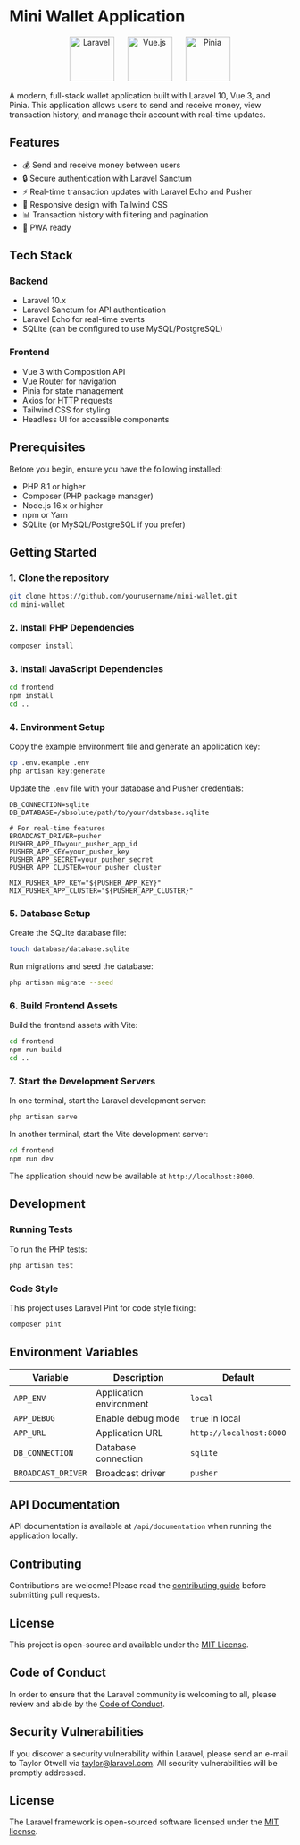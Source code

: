 # Mini Wallet Application

<p align="center">
  <img src="https://laravel.com/img/logomark.min.svg" alt="Laravel" height="80">
  <img src="https://vuejs.org/images/logo.png" alt="Vue.js" height="80" style="margin: 0 20px">
  <img src="https://pinia.vuejs.org/logo.svg" alt="Pinia" height="80">
</p>

A modern, full-stack wallet application built with Laravel 10, Vue 3, and Pinia. This application allows users to send and receive money, view transaction history, and manage their account with real-time updates.

## Features

- 💰 Send and receive money between users
- 🔒 Secure authentication with Laravel Sanctum
- ⚡ Real-time transaction updates with Laravel Echo and Pusher
- 📱 Responsive design with Tailwind CSS
- 📊 Transaction history with filtering and pagination
- 📱 PWA ready

## Tech Stack

### Backend
- Laravel 10.x
- Laravel Sanctum for API authentication
- Laravel Echo for real-time events
- SQLite (can be configured to use MySQL/PostgreSQL)

### Frontend
- Vue 3 with Composition API
- Vue Router for navigation
- Pinia for state management
- Axios for HTTP requests
- Tailwind CSS for styling
- Headless UI for accessible components

## Prerequisites

Before you begin, ensure you have the following installed:

- PHP 8.1 or higher
- Composer (PHP package manager)
- Node.js 16.x or higher
- npm or Yarn
- SQLite (or MySQL/PostgreSQL if you prefer)

## Getting Started

### 1. Clone the repository

```bash
git clone https://github.com/yourusername/mini-wallet.git
cd mini-wallet
```

### 2. Install PHP Dependencies

```bash
composer install
```

### 3. Install JavaScript Dependencies

```bash
cd frontend
npm install
cd ..
```

### 4. Environment Setup

Copy the example environment file and generate an application key:

```bash
cp .env.example .env
php artisan key:generate
```

Update the `.env` file with your database and Pusher credentials:

```env
DB_CONNECTION=sqlite
DB_DATABASE=/absolute/path/to/your/database.sqlite

# For real-time features
BROADCAST_DRIVER=pusher
PUSHER_APP_ID=your_pusher_app_id
PUSHER_APP_KEY=your_pusher_key
PUSHER_APP_SECRET=your_pusher_secret
PUSHER_APP_CLUSTER=your_pusher_cluster

MIX_PUSHER_APP_KEY="${PUSHER_APP_KEY}"
MIX_PUSHER_APP_CLUSTER="${PUSHER_APP_CLUSTER}"
```

### 5. Database Setup

Create the SQLite database file:

```bash
touch database/database.sqlite
```

Run migrations and seed the database:

```bash
php artisan migrate --seed
```

### 6. Build Frontend Assets

Build the frontend assets with Vite:

```bash
cd frontend
npm run build
cd ..
```

### 7. Start the Development Servers

In one terminal, start the Laravel development server:

```bash
php artisan serve
```

In another terminal, start the Vite development server:

```bash
cd frontend
npm run dev
```

The application should now be available at `http://localhost:8000`.

## Development

### Running Tests

To run the PHP tests:

```bash
php artisan test
```

### Code Style

This project uses Laravel Pint for code style fixing:

```bash
composer pint
```

## Environment Variables

| Variable | Description | Default |
|----------|-------------|---------|
| `APP_ENV` | Application environment | `local` |
| `APP_DEBUG` | Enable debug mode | `true` in local |
| `APP_URL` | Application URL | `http://localhost:8000` |
| `DB_CONNECTION` | Database connection | `sqlite` |
| `BROADCAST_DRIVER` | Broadcast driver | `pusher` |

## API Documentation

API documentation is available at `/api/documentation` when running the application locally.

## Contributing

Contributions are welcome! Please read the [contributing guide](CONTRIBUTING.md) before submitting pull requests.

## License

This project is open-source and available under the [MIT License](LICENSE).

## Code of Conduct

In order to ensure that the Laravel community is welcoming to all, please review and abide by the [Code of Conduct](https://laravel.com/docs/contributions#code-of-conduct).

## Security Vulnerabilities

If you discover a security vulnerability within Laravel, please send an e-mail to Taylor Otwell via [taylor@laravel.com](mailto:taylor@laravel.com). All security vulnerabilities will be promptly addressed.

## License

The Laravel framework is open-sourced software licensed under the [MIT license](https://opensource.org/licenses/MIT).
